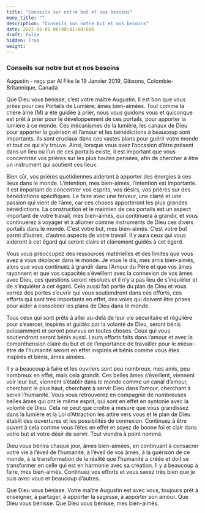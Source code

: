 ```yaml
---
title: "Conseils sur notre but et nos besoins"
menu_title: ""
description: "Conseils sur notre but et nos besoins"
date: 2022-06-01 06:00:01+00:606
draft: False
hidden: True
weight:
---
```

### Conseils sur notre but et nos besoins

Augustin - reçu par Al Fike le 19 Janvier 2019, Gibsons, Colombie-Britannique, Canada

Que Dieu vous bénisse, c’est votre maître Augustin. Il est bon que vous priiez pour ces Portails de Lumière, âmes bien-aimées. Tout comme la chère âme (M) a été guidée à prier, nous vous guidons vous et quiconque est prêt à prier pour le développement de ces portails, pour apporter la lumière à ce monde. Ces mécanismes de la lumière, les canaux de Dieu pour apporter la guérison et l’amour et les bénédictions à beaucoup sont importants. Ils sont cruciaux dans ces vastes plans pour guérir votre monde et tout ce qui s’y trouve. Ainsi, lorsque vous avez l’occasion d’être présent dans un lieu où l’un de ces portails existe, il est important que vous concentriez vos prières sur les plus hautes pensées, afin de  chercher à être un instrument qui soutient ces lieux.

Bien sûr, vos prières quotidiennes aideront à apporter des énergies à ces lieux dans le monde. L’intention, mes bien-aimés, l’intention est importante. Il est important de concentrer vos esprits, vos désirs, vos prières sur des bénédictions spécifiques. Le faire avec une ferveur, une clarté et une passion qui vient de l’âme, car ces choses apporteront les plus grandes bénédictions. La construction et le maintien de ces portails est un aspect important de votre travail, mes bien-aimés, qui continuera à grandir, et vous continuerez à voyager et à allumer comme instruments de Dieu ces divers portails dans le monde. C’est votre but, mes bien-aimés. C’est votre but parmi d’autres, d’autres aspects de votre travail. Il y aura ceux qui vous aideront à cet égard qui seront clairs et clairement guidés à cet égard.

Vous vous préoccupez des ressources matérielles et des limites que vous avez à vous déplacer dans le monde. Je vous le dis, mes amis bien-aimés, alors que vous continuez à grandir dans l’Amour du Père et que vos âmes rayonnent et que vos capacités s’éveillent avec la connexion de vos âmes avec Dieu, ces questions seront résolues et il n’y a pas lieu de s’inquiéter et de s’inquiéter à cet égard. Cela aussi fait partie du plan de Dieu et vous verrez des portes s’ouvrir qui vous soutiendront dans ces efforts, ces efforts qui sont très importants en effet, des voies qui doivent être prises pour aider à consolider les plans de Dieu dans le monde.

Tous ceux qui sont prêts à aller au-delà de leur vie sécuritaire et régulière pour s’exercer, inspirés et guidés par la volonté de Dieu, seront bénis puissamment et seront pourvus en toutes choses. Ceux qui vous soutiendront seront bénis aussi. Leurs efforts faits dans l’amour et avec la compréhension claire du but et de l’importance de travailler pour le mieux-être de l’humanité seront en effet inspirés et bénis comme vous êtes inspirés et bénis, âmes aimées.

Il y a beaucoup à faire et les ouvriers sont peu nombreux, mes amis, peu nombreux en effet, mais cela grandit. Ces belles âmes s’éveillent, viennent voir leur but, viennent s’établir dans le monde comme un canal d’amour, cherchant le plus haut, cherchant à servir Dieu dans l’amour, cherchant à servir l’humanité. Vous vous retrouverez en compagnie de nombreuses belles âmes qui ont le même esprit, qui sont en effet en syntonie avec la volonté de Dieu. Cela ne peut que croître à mesure que vous grandissez dans la lumière et la Loi d’Attraction les attire vers vous et le plan de Dieu établit des ouvertures et les possibilités de connexion. Continuez à être ouvert à cela comme vous l’êtes en effet et soyez de bonne foi et clair dans votre but et votre désir de servir. Tout viendra à point nommé.

Dieu vous bénira chaque jour, âmes bien-aimées, en continuant à consacrer votre vie à l’éveil de l’humanité, à l’éveil de vos âmes, à la guérison de ce monde, à la transformation de la réalité que l’humanité a créée et doit se transformer en celle qui est en harmonie avec sa création. Il y a beaucoup à faire, mes bien-aimés. Continuez vos efforts et vous savez très bien que je suis avec vous et beaucoup d’autres.

Que Dieu vous bénisse. Votre maître Augustin est avec vous, toujours prêt à enseigner, à partager, à apporter la sagesse, à apporter son amour. Que Dieu vous bénisse. Que Dieu vous bénisse, mes bien-aimés.



